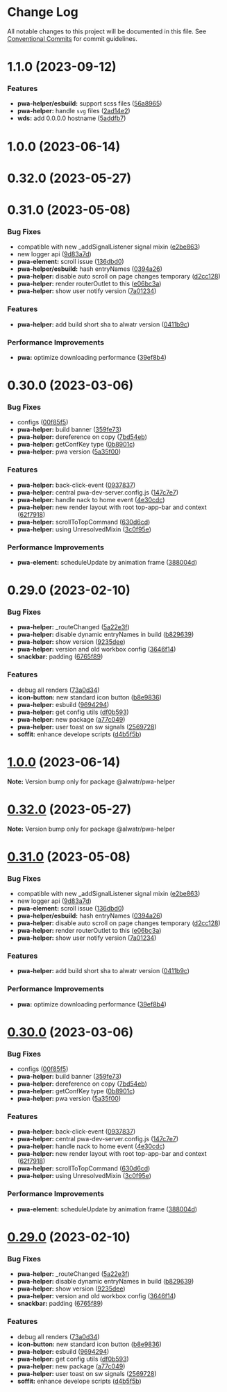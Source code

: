# Change Log

All notable changes to this project will be documented in this file.
See [Conventional Commits](https://conventionalcommits.org) for commit guidelines.

# 1.1.0 (2023-09-12)

### Features

- **pwa-helper/esbuild:** support scss files ([56a8965](https://github.com/AliMD/alwatr/commit/56a896569d089fdd83e79ff1472a3c851238cbf8))
- **pwa-helper:** handle `svg` files ([2ad14e2](https://github.com/AliMD/alwatr/commit/2ad14e29176856fdcbbaa51aa98ab7dab6639188))
- **wds:** add 0.0.0.0 hostname ([5addfb7](https://github.com/AliMD/alwatr/commit/5addfb72a58b5ee32e84346387edc17b45d26d73))

# 1.0.0 (2023-06-14)

# 0.32.0 (2023-05-27)

# 0.31.0 (2023-05-08)

### Bug Fixes

- compatible with new \_addSignalListener signal mixin ([e2be863](https://github.com/AliMD/alwatr/commit/e2be863acd9b99c4fc8f0a81c4efe2ac6db50c39))
- new logger api ([9d83a7d](https://github.com/AliMD/alwatr/commit/9d83a7dc5c103bc3bb4282dacfd85fa998915300))
- **pwa-element:** scroll issue ([136dbd0](https://github.com/AliMD/alwatr/commit/136dbd07592fdae28bbe0969a38e82fd2f49c144))
- **pwa-helper/esbuild:** hash entryNames ([0394a26](https://github.com/AliMD/alwatr/commit/0394a26d9f72d21ca762af3c04f5521e6e600f28))
- **pwa-helper:** disable auto scroll on page changes temporary ([d2cc128](https://github.com/AliMD/alwatr/commit/d2cc12889664fbd324c53ecc00582995fd2ab552))
- **pwa-helper:** render routerOutlet to this ([e06bc3a](https://github.com/AliMD/alwatr/commit/e06bc3ac95a9f640ff7e8d912328e4c2e3a64b21))
- **pwa-helper:** show user notify version ([7a01234](https://github.com/AliMD/alwatr/commit/7a01234a5e05cbc66438c589c8783be2e2d8adf4))

### Features

- **pwa-helper:** add build short sha to alwatr version ([0411b9c](https://github.com/AliMD/alwatr/commit/0411b9c7e92b243ed4f24337432c2f0412817920))

### Performance Improvements

- **pwa:** optimize downloading performance ([39ef8b4](https://github.com/AliMD/alwatr/commit/39ef8b45065cbfff45273441cca527a1195d9750))

# 0.30.0 (2023-03-06)

### Bug Fixes

- configs ([00f85f5](https://github.com/AliMD/alwatr/commit/00f85f525f07334544cc9e007c49f2343ba8cec3))
- **pwa-helper:** build banner ([359fe73](https://github.com/AliMD/alwatr/commit/359fe73eec0fa50299b07525684e4a5fa84cd3a6))
- **pwa-helper:** dereference on copy ([7bd54eb](https://github.com/AliMD/alwatr/commit/7bd54eb775708ea625406268aa47735e7eb1f4a5))
- **pwa-helper:** getConfKey type ([0b8901c](https://github.com/AliMD/alwatr/commit/0b8901cc74ba54d81b740a21b29e439513cc2a45))
- **pwa-helper:** pwa version ([5a35f00](https://github.com/AliMD/alwatr/commit/5a35f00ec452726cb63f81e02d1387453af30ae8))

### Features

- **pwa-helper:** back-click-event ([0937837](https://github.com/AliMD/alwatr/commit/0937837185dd9fd2a49e3d16086854f6244aa450))
- **pwa-helper:** central pwa-dev-server.config.js ([147c7e7](https://github.com/AliMD/alwatr/commit/147c7e7bac17179619cfca153463db74f134ba7b))
- **pwa-helper:** handle nack to home event ([4e30cdc](https://github.com/AliMD/alwatr/commit/4e30cdcc36f0cc450310ed7c98c1fae828efbf6e))
- **pwa-helper:** new render layout with root top-app-bar and context ([62f7918](https://github.com/AliMD/alwatr/commit/62f79185fddf48175036b03577eeb06bd6335c19))
- **pwa-helper:** scrollToTopCommand ([630d6cd](https://github.com/AliMD/alwatr/commit/630d6cd4543529f0f650ff99ad4a99803e85843b))
- **pwa-helper:** using UnresolvedMixin ([3c0f95e](https://github.com/AliMD/alwatr/commit/3c0f95ee5395049aa7f10f3d562f0aa41773e531))

### Performance Improvements

- **pwa-element:** scheduleUpdate by animation frame ([388004d](https://github.com/AliMD/alwatr/commit/388004dd3b355319968135206dfcd600d46921dd))

# 0.29.0 (2023-02-10)

### Bug Fixes

- **pwa-helper:** \_routeChanged ([5a22e3f](https://github.com/AliMD/alwatr/commit/5a22e3f9bea3ed03a49889d7725cb807f359c02a))
- **pwa-helper:** disable dynamic entryNames in build ([b829639](https://github.com/AliMD/alwatr/commit/b829639bf3b4940bee44ca6c73aa8ce74f35c3ca))
- **pwa-helper:** show version ([9235dee](https://github.com/AliMD/alwatr/commit/9235dee636a76ad9e07686564ebdfa45f45e8928))
- **pwa-helper:** version and old workbox config ([3646f14](https://github.com/AliMD/alwatr/commit/3646f144669b8b46266833b19fd1aff064b13ad8))
- **snackbar:** padding ([6765f89](https://github.com/AliMD/alwatr/commit/6765f8900e798aea1f77e9e76be36e055411dd3e))

### Features

- debug all renders ([73a0d34](https://github.com/AliMD/alwatr/commit/73a0d3483b7c42ab0a6247721073b81a01f7b258))
- **icon-button:** new standard icon button ([b8e9836](https://github.com/AliMD/alwatr/commit/b8e98365fe3e8f1f6db1a21480257049c0294f03))
- **pwa-helper:** esbuild ([9694294](https://github.com/AliMD/alwatr/commit/9694294815203a86fbbfde8288371ab347c5ec11))
- **pwa-helper:** get config utils ([df0b593](https://github.com/AliMD/alwatr/commit/df0b593985440267f32ecf646422a3fa13692b03))
- **pwa-helper:** new package ([a77c049](https://github.com/AliMD/alwatr/commit/a77c0491a6337cb48b42a667a0ee67c7f9f150fa))
- **pwa-helper:** user toast on sw signals ([2569728](https://github.com/AliMD/alwatr/commit/2569728683e49e020ce77a573aa79f2453bfe774))
- **soffit:** enhance develope scripts ([d4b5f5b](https://github.com/AliMD/alwatr/commit/d4b5f5b233f2da196192ad03ef755abda0dcb3cf))

# [1.0.0](https://github.com/AliMD/alwatr/compare/v0.32.0...v1.0.0) (2023-06-14)

**Note:** Version bump only for package @alwatr/pwa-helper

# [0.32.0](https://github.com/AliMD/alwatr/compare/v0.31.0...v0.32.0) (2023-05-27)

**Note:** Version bump only for package @alwatr/pwa-helper

# [0.31.0](https://github.com/AliMD/alwatr/compare/v0.30.0...v0.31.0) (2023-05-08)

### Bug Fixes

- compatible with new \_addSignalListener signal mixin ([e2be863](https://github.com/AliMD/alwatr/commit/e2be863acd9b99c4fc8f0a81c4efe2ac6db50c39))
- new logger api ([9d83a7d](https://github.com/AliMD/alwatr/commit/9d83a7dc5c103bc3bb4282dacfd85fa998915300))
- **pwa-element:** scroll issue ([136dbd0](https://github.com/AliMD/alwatr/commit/136dbd07592fdae28bbe0969a38e82fd2f49c144))
- **pwa-helper/esbuild:** hash entryNames ([0394a26](https://github.com/AliMD/alwatr/commit/0394a26d9f72d21ca762af3c04f5521e6e600f28))
- **pwa-helper:** disable auto scroll on page changes temporary ([d2cc128](https://github.com/AliMD/alwatr/commit/d2cc12889664fbd324c53ecc00582995fd2ab552))
- **pwa-helper:** render routerOutlet to this ([e06bc3a](https://github.com/AliMD/alwatr/commit/e06bc3ac95a9f640ff7e8d912328e4c2e3a64b21))
- **pwa-helper:** show user notify version ([7a01234](https://github.com/AliMD/alwatr/commit/7a01234a5e05cbc66438c589c8783be2e2d8adf4))

### Features

- **pwa-helper:** add build short sha to alwatr version ([0411b9c](https://github.com/AliMD/alwatr/commit/0411b9c7e92b243ed4f24337432c2f0412817920))

### Performance Improvements

- **pwa:** optimize downloading performance ([39ef8b4](https://github.com/AliMD/alwatr/commit/39ef8b45065cbfff45273441cca527a1195d9750))

# [0.30.0](https://github.com/AliMD/alwatr/compare/v0.29.0...v0.30.0) (2023-03-06)

### Bug Fixes

- configs ([00f85f5](https://github.com/AliMD/alwatr/commit/00f85f525f07334544cc9e007c49f2343ba8cec3))
- **pwa-helper:** build banner ([359fe73](https://github.com/AliMD/alwatr/commit/359fe73eec0fa50299b07525684e4a5fa84cd3a6))
- **pwa-helper:** dereference on copy ([7bd54eb](https://github.com/AliMD/alwatr/commit/7bd54eb775708ea625406268aa47735e7eb1f4a5))
- **pwa-helper:** getConfKey type ([0b8901c](https://github.com/AliMD/alwatr/commit/0b8901cc74ba54d81b740a21b29e439513cc2a45))
- **pwa-helper:** pwa version ([5a35f00](https://github.com/AliMD/alwatr/commit/5a35f00ec452726cb63f81e02d1387453af30ae8))

### Features

- **pwa-helper:** back-click-event ([0937837](https://github.com/AliMD/alwatr/commit/0937837185dd9fd2a49e3d16086854f6244aa450))
- **pwa-helper:** central pwa-dev-server.config.js ([147c7e7](https://github.com/AliMD/alwatr/commit/147c7e7bac17179619cfca153463db74f134ba7b))
- **pwa-helper:** handle nack to home event ([4e30cdc](https://github.com/AliMD/alwatr/commit/4e30cdcc36f0cc450310ed7c98c1fae828efbf6e))
- **pwa-helper:** new render layout with root top-app-bar and context ([62f7918](https://github.com/AliMD/alwatr/commit/62f79185fddf48175036b03577eeb06bd6335c19))
- **pwa-helper:** scrollToTopCommand ([630d6cd](https://github.com/AliMD/alwatr/commit/630d6cd4543529f0f650ff99ad4a99803e85843b))
- **pwa-helper:** using UnresolvedMixin ([3c0f95e](https://github.com/AliMD/alwatr/commit/3c0f95ee5395049aa7f10f3d562f0aa41773e531))

### Performance Improvements

- **pwa-element:** scheduleUpdate by animation frame ([388004d](https://github.com/AliMD/alwatr/commit/388004dd3b355319968135206dfcd600d46921dd))

# [0.29.0](https://github.com/AliMD/alwatr/compare/v0.28.0...v0.29.0) (2023-02-10)

### Bug Fixes

- **pwa-helper:** \_routeChanged ([5a22e3f](https://github.com/AliMD/alwatr/commit/5a22e3f9bea3ed03a49889d7725cb807f359c02a))
- **pwa-helper:** disable dynamic entryNames in build ([b829639](https://github.com/AliMD/alwatr/commit/b829639bf3b4940bee44ca6c73aa8ce74f35c3ca))
- **pwa-helper:** show version ([9235dee](https://github.com/AliMD/alwatr/commit/9235dee636a76ad9e07686564ebdfa45f45e8928))
- **pwa-helper:** version and old workbox config ([3646f14](https://github.com/AliMD/alwatr/commit/3646f144669b8b46266833b19fd1aff064b13ad8))
- **snackbar:** padding ([6765f89](https://github.com/AliMD/alwatr/commit/6765f8900e798aea1f77e9e76be36e055411dd3e))

### Features

- debug all renders ([73a0d34](https://github.com/AliMD/alwatr/commit/73a0d3483b7c42ab0a6247721073b81a01f7b258))
- **icon-button:** new standard icon button ([b8e9836](https://github.com/AliMD/alwatr/commit/b8e98365fe3e8f1f6db1a21480257049c0294f03))
- **pwa-helper:** esbuild ([9694294](https://github.com/AliMD/alwatr/commit/9694294815203a86fbbfde8288371ab347c5ec11))
- **pwa-helper:** get config utils ([df0b593](https://github.com/AliMD/alwatr/commit/df0b593985440267f32ecf646422a3fa13692b03))
- **pwa-helper:** new package ([a77c049](https://github.com/AliMD/alwatr/commit/a77c0491a6337cb48b42a667a0ee67c7f9f150fa))
- **pwa-helper:** user toast on sw signals ([2569728](https://github.com/AliMD/alwatr/commit/2569728683e49e020ce77a573aa79f2453bfe774))
- **soffit:** enhance develope scripts ([d4b5f5b](https://github.com/AliMD/alwatr/commit/d4b5f5b233f2da196192ad03ef755abda0dcb3cf))
